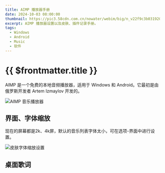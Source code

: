 ```yaml
---
title: AIMP 播放器手册
date: 2024-10-03 08:00:00
thumbnail: https://pic3.58cdn.com.cn/nowater/webim/big/n_v22f9c3b031920464689993cc0cb12e4a6.jpg
excerpt: AIMP 播放器设置以及皮肤、插件记录手册。
tags: 
  - Windows
  - Android
  - Music
  - 软件
---
```


# {{ $frontmatter.title }}

AIMP 是一个免费的本地音频播放器，适用于 Windows 和 Android。它最初是由俄罗斯开发者 Artem Izmaylov 开发的。

![AIMP 音乐播放器](https://www.aimp.ru/v2/pages/features/afw_main-1.png)


## 界面、字体缩放

现在的屏幕都是2k、4k屏，默认的音乐列表字体太小，可在选项-界面中进行设置。

![皮肤字体缩放设置](https://i.111666.best/image/NeEzqnSzgzZe0RNK56B9yI.png)

## 桌面歌词


